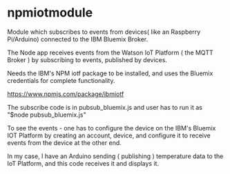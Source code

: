 # npmiotmodule

Module which subscribes to events from devices( like an Raspberry Pi/Arduino) connected to the IBM Bluemix Broker.

The Node app receives events from the Watson IoT Platform ( the MQTT Broker ) by subscribing to events, published by devices.

Needs the IBM's NPM iotf package to be installed, and uses the Bluemix credentials for complete functionality.

https://www.npmjs.com/package/ibmiotf

The subscribe code is in pubsub_bluemix.js and user has to run it as "$node pubsub_bluemix.js"

To see the events - one has to configure the device on the IBM's Bluemix IOT Platform by
creating an account, device, and configure it to receive events from the device at the other end.

In my case, I have an Arduino sending ( publishing ) temperature data to the IoT Platform, and this
code receives it and displays it.

